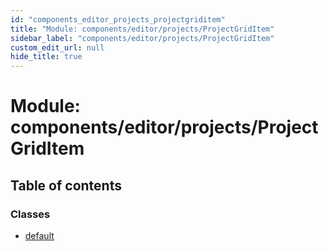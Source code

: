 ```yaml
---
id: "components_editor_projects_projectgriditem"
title: "Module: components/editor/projects/ProjectGridItem"
sidebar_label: "components/editor/projects/ProjectGridItem"
custom_edit_url: null
hide_title: true
---
```


# Module: components/editor/projects/ProjectGridItem

## Table of contents

### Classes

- [default](../classes/components_editor_projects_projectgriditem.default.md)
